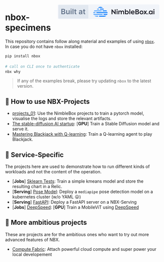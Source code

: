 <a href="https://nimblebox.ai/" target="_blank"><img src="./assets/built_at_nbx.svg" align="right"></a>

# nbox-specimens

This repository contains follow along material and examples of using [`nbox`](https://github.com/NimbleBoxAI/nbox). In case you do not have `nbox` installed:

```bash
pip install nbox

# call on CLI once to authenticate
nbx why
```

> If any of the examples break, please try updating `nbox` to the latest version.

## 🍇 How to use NBX-Projects

- [projects_01](./projects_01/): Use the NimbleBox projects to train a pytorch model, visualise the logs and store the relevant artifacts.
- [The stable-diffusion AI startup](./dreambooth-stable-diff/): [**GPU**] Train a Stable Diffusion model and serve it.
- [Mastering Blackjack with Q-learning](./blackjack/): Train a Q-learning agent to play Blackjack.

## 🌳 Service-Specific

The projects here are used to demonstrate how to run different kinds of workloads and not the content of the operation.

- [**Jobs**] [Sklearn Tests](./sklearn_tests/): Train a simple kmeans model and store the resulting chart in a Relic.
- [**Serving**] [Pose Model](./posemodel/): Deploy a `mediapipe` pose detection model on a kubernetes cluster (w/o YAML 😛)
- [**Serving**] [FastAPI](./fastapi_serving/): Deploy a FastAPI server on a NBX-Serving
- [**Jobs**] [DeepSpeed](./deepspeed): [**GPU**] Train a MobileViT using [DeepSpeed](https://www.deepspeed.ai/)

## 🌌 More ambitious projects

These are projects are for the ambitious ones who want to try out more advanced features of NBX.

- [Compute Fabric](./compute_fabric): Attach powerful cloud compute and super power your local developement
